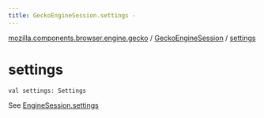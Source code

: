 ```yaml
---
title: GeckoEngineSession.settings - 
---
```


[mozilla.components.browser.engine.gecko](../index.html) / [GeckoEngineSession](index.html) / [settings](./settings.html)

# settings

`val settings: Settings`

See [EngineSession.settings](#)

